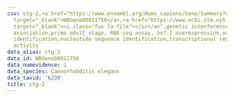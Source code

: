 ```yaml
---
csv: ctg-2,<a href="https://www.ensembl.org/Homo_sapiens/Gene/Summary?db=core;g=WBGene00011756"
  target="_blank">WBGene00011756</a>,<a href="https://www.ncbi.nlm.nih.gov/pubmed/30894454"
  target="_blank"><i class="fas fa-file"></i></a>",genetic interference,functional
  association,prime adult stage, RNA-seq assay, hsf-1 overexpression,nucleotide sequence
  identification,nucleotide sequence identification,transcriptional regulation,up-regulates
  activity
data_alias: ctg-2
data_id: WBGene00011756
data_numevidence: 1
data_species: Caenorhabditis elegans
data_taxid: '6239'
title: ctg-2
---
```

